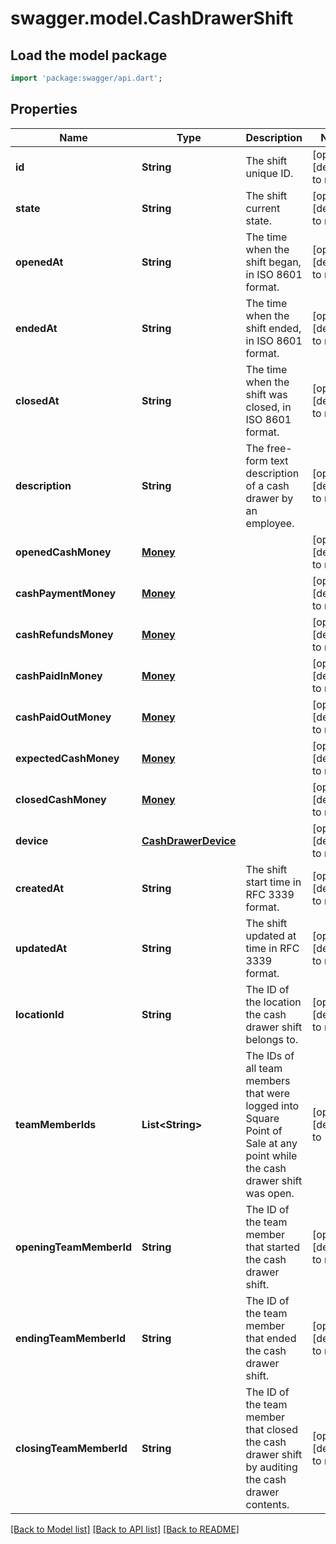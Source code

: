# swagger.model.CashDrawerShift

## Load the model package
```dart
import 'package:swagger/api.dart';
```

## Properties
Name | Type | Description | Notes
------------ | ------------- | ------------- | -------------
**id** | **String** | The shift unique ID. | [optional] [default to null]
**state** | **String** | The shift current state. | [optional] [default to null]
**openedAt** | **String** | The time when the shift began, in ISO 8601 format. | [optional] [default to null]
**endedAt** | **String** | The time when the shift ended, in ISO 8601 format. | [optional] [default to null]
**closedAt** | **String** | The time when the shift was closed, in ISO 8601 format. | [optional] [default to null]
**description** | **String** | The free-form text description of a cash drawer by an employee. | [optional] [default to null]
**openedCashMoney** | [**Money**](Money.md) |  | [optional] [default to null]
**cashPaymentMoney** | [**Money**](Money.md) |  | [optional] [default to null]
**cashRefundsMoney** | [**Money**](Money.md) |  | [optional] [default to null]
**cashPaidInMoney** | [**Money**](Money.md) |  | [optional] [default to null]
**cashPaidOutMoney** | [**Money**](Money.md) |  | [optional] [default to null]
**expectedCashMoney** | [**Money**](Money.md) |  | [optional] [default to null]
**closedCashMoney** | [**Money**](Money.md) |  | [optional] [default to null]
**device** | [**CashDrawerDevice**](CashDrawerDevice.md) |  | [optional] [default to null]
**createdAt** | **String** | The shift start time in RFC 3339 format. | [optional] [default to null]
**updatedAt** | **String** | The shift updated at time in RFC 3339 format. | [optional] [default to null]
**locationId** | **String** | The ID of the location the cash drawer shift belongs to. | [optional] [default to null]
**teamMemberIds** | **List&lt;String&gt;** | The IDs of all team members that were logged into Square Point of Sale at any point while the cash drawer shift was open. | [optional] [default to []]
**openingTeamMemberId** | **String** | The ID of the team member that started the cash drawer shift. | [optional] [default to null]
**endingTeamMemberId** | **String** | The ID of the team member that ended the cash drawer shift. | [optional] [default to null]
**closingTeamMemberId** | **String** | The ID of the team member that closed the cash drawer shift by auditing the cash drawer contents. | [optional] [default to null]

[[Back to Model list]](../README.md#documentation-for-models) [[Back to API list]](../README.md#documentation-for-api-endpoints) [[Back to README]](../README.md)

